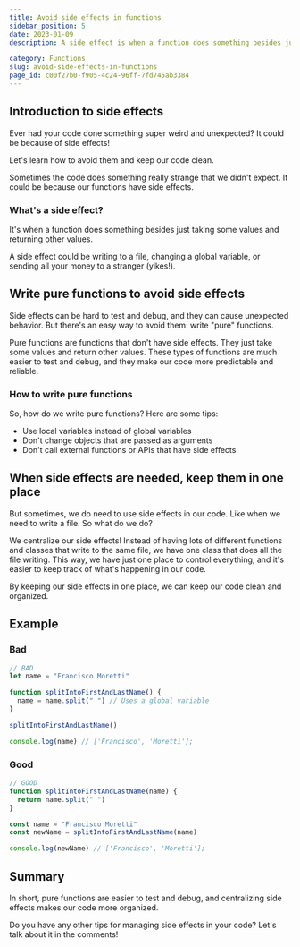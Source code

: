 ```yaml
---
title: Avoid side effects in functions
sidebar_position: 5
date: 2023-01-09
description: A side effect is when a function does something besides just taking some values and returning other values. Side effects can be hard to test and debug, and they can cause unexpected behavior. But there's an easy way to avoid them write "pure" functions.

category: Functions
slug: avoid-side-effects-in-functions
page_id: c00f27b0-f905-4c24-96ff-7fd745ab3384
---
```


## Introduction to side effects

Ever had your code done something super weird and unexpected? It could be because of side effects!

Let's learn how to avoid them and keep our code clean.

Sometimes the code does something really strange that we didn't expect. It could be because our functions have side effects.

### What's a side effect?

It's when a function does something besides just taking some values and returning other values.

A side effect could be writing to a file, changing a global variable, or sending all your money to a stranger (yikes!).

## Write pure functions to avoid side effects

Side effects can be hard to test and debug, and they can cause unexpected behavior. But there's an easy way to avoid them: write "pure" functions.

Pure functions are functions that don't have side effects. They just take some values and return other values. These types of functions are much easier to test and debug, and they make our code more predictable and reliable.

### How to write pure functions

So, how do we write pure functions? Here are some tips:

- Use local variables instead of global variables
- Don't change objects that are passed as arguments
- Don't call external functions or APIs that have side effects

## When side effects are needed, keep them in one place

But sometimes, we do need to use side effects in our code. Like when we need to write a file. So what do we do?

We centralize our side effects! Instead of having lots of different functions and classes that write to the same file, we have one class that does all the file writing. This way, we have just one place to control everything, and it's easier to keep track of what's happening in our code.

By keeping our side effects in one place, we can keep our code clean and organized.

## Example

### Bad

```javascript
// BAD
let name = "Francisco Moretti"

function splitIntoFirstAndLastName() {
  name = name.split(" ") // Uses a global variable
}

splitIntoFirstAndLastName()

console.log(name) // ['Francisco', 'Moretti'];
```

### Good

```javascript
// GOOD
function splitIntoFirstAndLastName(name) {
  return name.split(" ")
}

const name = "Francisco Moretti"
const newName = splitIntoFirstAndLastName(name)

console.log(newName) // ['Francisco', 'Moretti'];
```

## Summary

In short, pure functions are easier to test and debug, and centralizing side effects makes our code more organized.

Do you have any other tips for managing side effects in your code? Let's talk about it in the comments!

